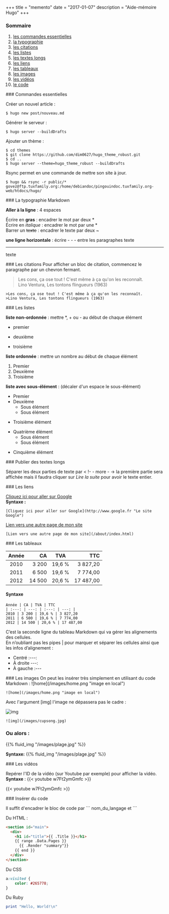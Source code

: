 +++
title = "memento"
date = "2017-01-07"
description = "Aide-mémoire Hugo"
+++


### Sommaire     
1. [les commandes essentielles](#commandes)
2. [la typographie](#typographie)
3. [les citations](#citations)
4. [les listes](#listes)
5. [les textes longs](#longs)
6. [les liens](#liens)
7. [les tableaux](#tableaux)
8. [les images](#images)
9. [les vidéos](#videos)
10. [le code](#code)

<div id="commandes"></div>
### Commandes essentielles 

Créer un nouvel article :     

	$ hugo new post/nouveau.md

Générer le serveur :     

	$ hugo server --buildDrafts


Ajouter un thème : 

	$ cd themes
	$ git clone https://github.com/dim0627/hugo_theme_robust.git
	$ cd ..
	$ hugo server --theme=hugo_theme_robust --buildDrafts    

Rsync permet en une commande de mettre son site à jour.    

	$ hugo && rsync -r public/* govez@ftp.tuxfamily.org:/home/debiandoc/pingouindoc.tuxfamily.org-web/htdocs/hugo/

<div id="typographie"></div>
### La typographie Markdown

**Aller à la ligne** : 4 espaces    

Écrire en **gras** :  encadrer le mot par deux *    
Écrire en *italique* : encadrer le mot par une *    
Barrer un ~~texte~~ : encadrer le texte par deux ~   

**une ligne horizontale** : écrire - - - entre les paragraphes
texte    

---

texte  


<div id="citations"></div>
### Les citations
Pour afficher un bloc de citation, commencez le paragraphe par un chevron fermant.
     
>Les cons, ça ose tout !     C'est même à ça qu'on les reconnaît.    
>Lino Ventura, Les tontons flingueurs (1963)

	
	>Les cons, ça ose tout ! C'est même à ça qu'on les reconnaît.
	>Lino Ventura, Les tontons flingueurs (1963)

<div id="listes"></div>
### Les listes 

**liste non-ordonnée** : mettre *, + ou - au début de chaque élément

* premier
+ deuxième
- troisième   

**liste ordonnée** : mettre un nombre au début de chaque élément    

1. Premier
2. Deuxième
3. Troisième 


**liste avec sous-élément** : (décaler d'un espace le sous-élément)    

* Premier
* Deuxième
  + Sous élément
  * Sous élément
+ Troisième élément
- Quatrième élément
  * Sous élément
  - Sous élément
* Cinquième élément   

<div id="longs"></div>
### Publier des textes longs

Séparer les deux parties de texte par &lt; !- - more - -&gt; la première partie sera affichée
 mais il faudra cliquer sur *Lire la suite* pour avoir le texte entier.

<div id="liens"></div>
### Les liens

[Cliquez ici pour aller sur Google](http://www.google.fr "Le site Google")    
**Syntaxe :**  

	[Cliquez ici pour aller sur Google](http://www.google.fr "Le site Google")    


[Lien vers une autre page de mon site](/about/index.html)    

	[Lien vers une autre page de mon site](/about/index.html)

<div id="tableaux"></div>
### Les tableaux


Année | CA | TVA | TTC
| :---: | ---: | :---: | ---: |
2010 | 3 200 | 19,6 % | 3 827,20
2011 | 6 500 | 19,6 % | 7 774,00
2012 | 14 500 | 20,6 % | 17 487,00

#### Syntaxe

	Année | CA | TVA | TTC
	| :---: | ---: | :---: | ---: |
	2010 | 3 200 | 19,6 % | 3 827,20
	2011 | 6 500 | 19,6 % | 7 774,00
	2012 | 14 500 | 20,6 % | 17 487,00

C’est la seconde ligne du tableau Markdown qui va gérer les alignements des cellules.    
En n’oubliant pas les pipes | pour marquer et séparer les cellules ainsi que les infos d’alignement :     

- Centré :---:
- À droite ---:
- À gauche :---

<div id="images"></div>
### Les images
On peut les insérer très simplement en utilisant du code Markdown :  ![home](/images/home.png "image en local")

	![home](/images/home.png "image en local")   

Avec l'argument [img] l'image ne dépassera pas le cadre :    

![img](/images/cupsong.jpg)      

	![img](/images/cupsong.jpg)  

### Ou alors : 

{{% fluid_img "/images/plage.jpg" %}}    

**Syntaxe:** {&#123;% fluid_img "/images/plage.jpg" %}}


<div id="videos"></div>
### Les vidéos


Repérer l'ID de la vidéo (sur Youtube par exemple) pour afficher la vidéo.    
**Syntaxe**   : {&#123;< youtube w7Ft2ymGmfc >}}

{{< youtube w7Ft2ymGmfc >}}




<div id="code"></div>
### Insérer du code 




Il suffit d'encadrer le bloc de code par &grave;&grave;&grave; nom_du_langage et &grave;&grave;&grave;     

Du HTML :    
``` html
<section id="main">
  <div>
    <h1 id="title">{{ .Title }}</h1>
    {{ range .Data.Pages }}
      {{ .Render "summary"}}
    {{ end }}
  </div>
</section>
```    
Du CSS    

``` css
a:visited {
  	color: #265778;
}
```    


Du Ruby   

``` ruby
print "Hello, World!\n"
```    


